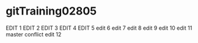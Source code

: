 # gitTraining02805
EDIT 1
EDIT 2
EDIT 3
EDIT 4
EDIT 5
edit 6
edit 7
edit 8
edit 9
edit 10
edit 11
master conflict
edit 12

